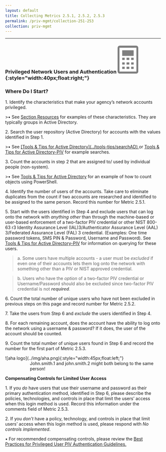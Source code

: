 ```yaml
---
layout: default
title: Collecting Metrics 2.5.1, 2.5.2, 2.5.3
permalink: /priv-mgmt/collection-251-253
collection: priv-mgmt
---
```

---
### Privileged Network Users and Authentication ![calc logo](../img/calc.png){:style="width:40px;float:right;"}
### Where Do I Start?
<p>
1.	Identify the characteristics that make your agency’s network accounts privileged.</p>
>•	See <a href="../priv-mgmt/addl-info">Section Resources</a>  for examples of these characteristics. They are typically groups in Active Directory.
<p>
2. Search the user repository (Active Directory) for accounts with the values identified in Step 1.</p>
>•	See <a href="../tools-tips/searchAD"> [Tools & Tips for Active Directory](../tools-tips/searchAD) </a> or <a href="../tools-tips/searchAD-PIV ">Tools & Tips for Active Directory-PIV</a> for example searches.
<p>
3. Count the accounts in step 2 that are assigned to/ used by individual people (non-system).</p>
>•	See <a href="../tools-tips/searchAD">Tools & Tips for Active Directory</a> for an example of how to count objects using PowerShell.    
<p>     
4.	Identify the number of users of the accounts. Take care to eliminate duplicates from the count if two accounts are researched and identified to be assigned to the same person. Record this number for Metric 2.5.1.</p>
<p>
5.	Start with the users identified in Step 4 and exclude users that can log onto the network with <i>anything other</i> than through the machine-based or user-based enforcement of a two-factor PIV credential or other NIST 800-63 r3 Identity Assurance Level (IAL)3/Authenticator Assurance Level (AAL) 3/Federated Assurance Level (FAL) 3 credential. (Examples: One time password tokens, SMS PIN & Password, Username and Password). See <a href="../tools-tips/searchAD-PIV">Tools & Tips for Active Directory-PIV</a> for information on querying for these users. </p>

> a.	Some users have multiple accounts - a user must be *excluded* if even one of their accounts lets them log onto the network with something other than a PIV or NIST approved credential.

> b.	Users who have the *option* of a two-factor PIV credential or Username/Password should also be excluded since two-factor PIV credential is not <i><b>required</b></i>.
<p>
6.	Count the total number of unique users who have not been excluded in previous steps on this page and record number for Metric 2.5.2.</p>
<p>
7.	Take the users from Step 6 and <i>exclude</i> the users identified in Step 4.</p>
<p>
8.	For each remaining account, does the account have the ability to log onto the network using a username & password? If it does, the user of the account should be counted.</p>
<p>
9.	Count the total number of unique users found in Step 6 and record the number for the first part of Metric 2.5.3.
</p>
![aha logo](../img/aha.png){:style="width:45px;float:left;"}
<style>
div .usa-alert {background-color: #e1f3f8;}
div .usa-alert-text {
padding-left: 5rem;
horizontal-align: right; }
  </style>
  <div class="usa-alert">
  <div class="usa-alert-text">
John.smith.1 and john.smith.2 might both belong to the same person!
</div>
</div>

**Compensating Controls for Limited User Access**
<p>
1. If you <i>do</i> have users that use their username and password as their primary authentication method, identified in Step 6, please describe the policies, technologies, and controls in place that limit the users’ access when this login method is used. Record this information under the comments field of Metric 2.5.3.</p>
<p>
2. If you <i>don’t</i> have a policy, technology, and controls in place that limit users’ access when this login method is used, please respond with <i>No controls implemented</i>.</p>

•	For recommended compensating controls, please review the [Best Practices for Privileged User PIV Authentication Guidelines.](https://csrc.nist.gov/csrc/media/publications/white-paper/2016/04/21/best-practices-for-privileged-user-piv-authentication/final/documents/best-practices-privileged-user-piv-authentication.pdf)
